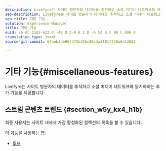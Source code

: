 ```yaml
---
description: Livefyre는 사이트 방문자의 데이터를 추적하고 소셜 미디어 네트워크와 동기화하는 추가 기능을 제공합니다.
seo-description: Livefyre는 사이트 방문자의 데이터를 추적하고 소셜 미디어 네트워크와 동기화하는 추가 기능을 제공합니다.
seo-title: 기타 기능
solution: Experience Manager
title: 기타 기능
uuid: 76 AC 2102-622 D -48 D 3-8 B 1 D -6 CA 6 C 90 C 806 A
translation-type: tm+mt
source-git-commit: 67aeb3de964473b326c88c3a3f81ff48a6a12652

---
```



# 기타 기능{#miscellaneous-features}

Livefyre는 사이트 방문자의 데이터를 추적하고 소셜 미디어 네트워크와 동기화하는 추가 기능을 제공합니다.

## 스트림 콘텐츠 트렌드 {#section_w5y_kx4_h1b}

최종 사용자는 사이트 내에서 가장 활성화된 컬렉션의 목록을 볼 수 있습니다.

이 기능을 사용하는 앱:

* [투표](../c-about-apps/c-polls-app/c-polls-app.md#c_polls_app)

